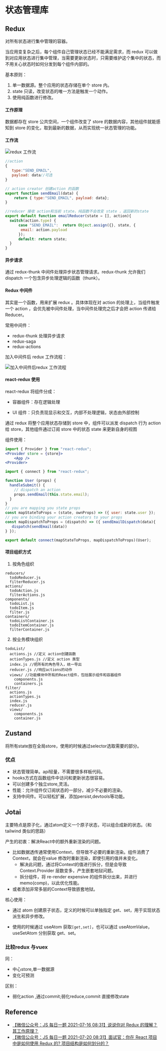 # 状态管理库

## Redux

对所有状态进行集中管理的容器。

当应用变复杂之后，每个组件自己管理状态已经不能满足需求，而 redux 可以做到对应用状态进行集中管理，当需要更新状态时，只需要维护这个集中的状态，而不用关心状态时如何分发到每个组件内部的。

基本原则：

1. 单一数据源。整个应用的状态存储在单个 store 内。
2. state 只读，改变状态的唯一方法是触发一个动作。
3. 使用纯函数进行修改。

#### 工作原理

数据都存在 store 公共空间，一个组件改变了 store 的数据内容，其他组件就能感知到 store 的变化，取到最新的数据，从而实现统一状态管理的功能。

#### 工作流

![redux 工作流](https://s2.loli.net/2024/03/14/JGI4MfrAOjFtwTm.png)

```js
//action
{
   type:"SEND_EMAIL",
   payload: data//可选
}

// action creator 创建action 的函数
export function sendEmail(data) {
    return { type:"SEND_EMAIL", payload: data};
}

//reducer 接收 action和当前 state，纯函数不会改变 state ，返回新的state
export default function emailReducer(state = [], action){
  switch(action.type) {
      case "SEND_EMAIL":  return Object.assign({}, state, {
       email: action.payload
      });
      default: return state;
  }
}

```

#### 异步请求

通过 redux-thunk 中间件处理异步状态管理请求。redux-thunk 允许我们 dispatch 一个包含异步处理逻辑的函数（thunk）。

#### Redux 中间件

其实是一个函数，用来扩展 redux 。具体体现在对 action 的处理上，当组件触发一个 action ，会优先被中间件处理，当中间件处理完之后才会把 action 传递给 Reducer。

常用中间件：

- redux-thunk 处理异步请求
- redux-saga
- redux-actions

加入中间件后 redux 工作流程：

![加入中间件后redux 工作流程](https://s2.loli.net/2024/03/14/IEQMmweok1Ttyup.png)

#### react-redux 使用

react-redux 将组件分成：

- 容器组件：存在逻辑处理

- UI 组件：只负责现显示和交互，内部不处理逻辑，状态由外部控制

通过 redux 将整个应用状态存储到 store 中，组件可以派发 dispatch 行为 action 给 store，其他组件通过订阅 store 中的状态 state 来更新自身的视图

组件使用：

```jsx
import { Provider } from "react-redux";
<Provider store = {store}>
    <App />
<Provider>
```

```jsx
import { connect } from "react-redux";

function User (props) {
  handleSubmit() {
    // dispatch an action
    props.sendEmail(this.state.email);
  }
}
// you are mapping you state props
const mapStateToProps = (state, ownProps) => ({ user: state.user });
// you are binding your action creators to your props
const mapDispatchToProps = (dispatch) => ({ sendEmailDispatch(data){
   dispatch(sendEmail(data))
} });

export default connect(mapStateToProps, mapDispatchToProps)(User);
```

#### 项目组织方式

1. 按角色组织

```
reducers/
  todoReducer.js
  filterReducer.js
actions/
  todoAction.js
  filterActions.js
components/
  todoList.js
  todoItem.js
  filter.js
containers/
  todoListContainer.js
  todoItemContainer.js
  filterContainer.js
```

2. 按业务模块组织

```
todoList/
  actions.js //定义 action创建函数
  actionTypes.js //定义 action 类型
  index.js //把所有的角色导入，统一导出
  reducer.js //响应actions的动作
  views/ //功能模块中所有的React组件，包括展示组件和容器组件
    components.js
    containers.js
filter/
  actions.js
  actionTypes.js
  index.js
  reducer.js
  views/
    components.js
    container.js
```

## Zustand

将所有state放在全局store，使用的时候通过selector选取需要的部分。

### 优点

- 状态管理简单。api轻量，不需要很多样板代码。
- hooks方式在函数组件中访问和更新状态很容易。
- 可以创建多个独立store,灵活。
- 性能：允许组件仅订阅状态的一部分，减少不必要的渲染。
- 支持中间件。可以轻松扩展，添加persist,devtools等功能。

## Jotai

主要特点是原子化，通过atom定义一个原子状态，可以组合成新的状态。（和 tailwind 类似的思路）

产生的初衷：解决React中的额外重新渲染的问题。

- 比如数据透传通常使用Context，但导致不必要的重新渲染。组件消费了Context，就会在value 修改时重新渲染，即使引用的值并未变化。
  - 解决此问题，通过将Context的值进行拆分，但是会导致Context.Provider 层数变多，产生嵌套地狱问题。
  - 拆分组件，将 re-render expensive 的组件拆分出来，并进行memo(comp)，以此优化性能。
- 或者添加非常多层的Context导致嵌套地狱。

核心使用：

- 通过 atom 创建原子状态，定义的时候可以单独指定 get、set，用于实现状态派生和异步修改。

- 使用的时候通过 useAtom 获取`[get,set]`，也可以通过 useAtomValue，useSetAtom 分别获取 get、set。
### 比较redux 与vuex

同：

- 中心store,单一数据源
- 变化可预测

区别：

- 弱化action ,通过commit;弱化reduce,commit 直接修改state

## Reference

- [【微信公众号：JS 每日一题 2021-07-16 08:31】说说你对 Redux 的理解？其工作原理？](https://mp.weixin.qq.com/s/w33yWPg-CO0FBAZbPS_gdg)
- [【微信公众号：JS 每日一题 2021-07-20 08:31】面试官：你在 React 项目中是如何使用 Redux 的? 项目结构是如何划分的？](https://mp.weixin.qq.com/s/fJqZqgQQkHyBjdnnyUB5uA)
